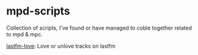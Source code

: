 # mpd-scripts
Collection of scripts, I've found or have managed to coble together related to mpd &amp; mpc.

[lastfm-love](/lastfm-love/): Love or unlove tracks on lastfm